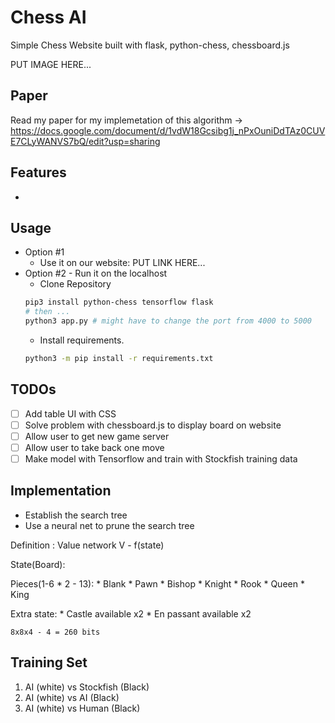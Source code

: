 # Chess AI
  Simple Chess Website built with flask, python-chess, chessboard.js

  PUT IMAGE HERE...

## Paper
  Read my paper for my implemetation of this algorithm -> https://docs.google.com/document/d/1vdW18Gcsibg1j_nPxOuniDdTAz0CUVE7CLyWANVS7bQ/edit?usp=sharing

## Features
  * 

## Usage
  * Option #1
    * Use it on our website:
      PUT LINK HERE...
  * Option #2 - Run it on the localhost
    * Clone Repository
    ```bash
    pip3 install python-chess tensorflow flask
    # then ...
    python3 app.py # might have to change the port from 4000 to 5000
    ```
    * Install requirements.
    ```bash
    python3 -m pip install -r requirements.txt
    ```
    
  

## TODOs
  - [ ] Add table UI with CSS
  - [ ] Solve problem with chessboard.js to display board on website
  - [ ] Allow user to get new game server
  - [ ] Allow user to take back one move
  - [ ] Make model with Tensorflow and train with Stockfish training data 

## Implementation
  * Establish the search tree
  * Use a neural net to prune the search tree

  Definition : Value network
  V - f(state)

  State(Board):

  Pieces(1-6 * 2 - 13):
    * Blank
    * Pawn
    * Bishop
    * Knight 
    * Rook
    * Queen
    * King

  Extra state:
    * Castle available x2
    * En passant available x2

    8x8x4 - 4 = 260 bits

## Training Set
  1. AI (white) vs Stockfish (Black)
  2. AI (white) vs AI (Black)
  3. AI (white) vs Human (Black)
